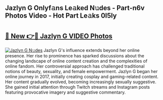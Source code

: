 ## Jazlyn G Onlyf𝚊ns Le𝚊ked N𝚞des - Part-n6v Photos Video - Hot Part Le𝚊ks 0I5ly

# <h2><a href="http://ab40156.deff.icu/?id=Jazlyn+G">🔗 New 👉🔴 Jazlyn G VIDEO Photos</a></h2>

[![Jazlyn G N𝚞des](https://i.imgur.com/rIISA9y.gif)](http://ab40156.deff.icu/?id=Jazlyn+G)
Jazlyn G's influence extends beyond her online presence. Her rise to prominence has sparked discussions about the changing landscape of online content creation and the complexities of online fandom. Her controversial approach has challenged traditional notions of beauty, sexuality, and female empowerment. Jazlyn G began her online journey in 2017, initially creating cosplay and gaming-related content. Her content gradually evolved, becoming increasingly sexually suggestive. She gained initial attention through Twitch streams and Instagram posts featuring provocative imagery and suggestive commentary.
